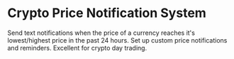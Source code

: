 # Crypto Price Notification System

Send text notifications when the price of a currency reaches it's lowest/highest price in the past 24 hours. Set up custom price notifications and reminders. Excellent for crypto day trading.
